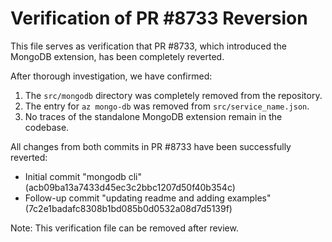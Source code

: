 # Verification of PR #8733 Reversion

This file serves as verification that PR #8733, which introduced the MongoDB extension, has been completely reverted.

After thorough investigation, we have confirmed:

1. The `src/mongodb` directory was completely removed from the repository.
2. The entry for `az mongo-db` was removed from `src/service_name.json`.
3. No traces of the standalone MongoDB extension remain in the codebase.

All changes from both commits in PR #8733 have been successfully reverted:
- Initial commit "mongodb cli" (acb09ba13a7433d45ec3c2bbc1207d50f40b354c)
- Follow-up commit "updating readme and adding examples" (7c2e1badafc8308b1bd085b0d0532a08d7d5139f)

Note: This verification file can be removed after review.